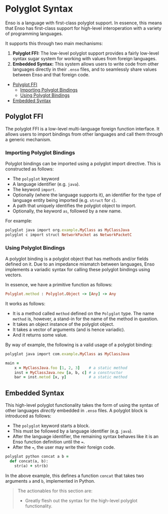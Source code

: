 # Polyglot Syntax
Enso is a language with first-class polyglot support. In essence, this means
that Enso has first-class support for high-level interoperation with a variety
of programming languages.

It supports this through two main mechanisms:

1. **Polyglot FFI:** The low-level polyglot support provides a fairly low-level
   syntax sugar system for working with values from foreign languages.
2. **Embedded Syntax:** This system allows users to write code from other
   languages directly in their `.enso` files, and to seamlessly share values
   between Enso and that foreign code.

<!-- MarkdownTOC levels="2,3" autolink="true" -->

- [Polyglot FFI](#polyglot-ffi)
  - [Importing Polyglot Bindings](#importing-polyglot-bindings)
  - [Using Polyglot Bindings](#using-polyglot-bindings)
- [Embedded Syntax](#embedded-syntax)

<!-- /MarkdownTOC -->

## Polyglot FFI
The polyglot FFI is a low-level multi-language foreign function interface. It
allows users to import bindings from other languages and call them through a
generic mechanism.

### Importing Polyglot Bindings
Polyglot bindings can be imported using a polyglot import directive. This is
constructed as follows:

- The `polyglot` keyword
- A language identifier (e.g. `java`).
- The keyword `import`.
- Optionally (where the language supports it), an identifier for the type of
  language entity being imported (e.g. `struct` for `c`).
- A path that uniquely identifies the polyglot object to import.
- Optionally, the keyword `as`, followed by a new name.

For example:

```ruby
polyglot java import org.example.MyClass as MyClassJava
polyglot c import struct NetworkPacket as NetworkPacketC
```

### Using Polyglot Bindings
A polyglot binding is a polyglot object that has methods and/or fields defined
on it. Due to an impedance mismatch between languages, Enso implements a
variadic syntax for calling these polyglot bindings using vectors.

In essence, we have a primitive function as follows:

```ruby
Polyglot.method : Polyglot.Object -> [Any] -> Any
```

It works as follows:

- It is a method called `method` defined on the `Polyglot` type. The name
  `method` is, however, a stand-in for the name of the method in question.
- It takes an object instance of the polyglot object.
- It takes a vector of arguments (and is hence variadic).
- And it returns some value.

By way of example, the following is a valid usage of a polyglot binding:

```ruby
polyglot java import com.example.MyClass as MyClassJava

main =
    x = MyClassJava.foo [1, 2, 3]    # a static method
    inst = MyClassJava.new [a, b, c] # a constructor
    bar = inst.metod [x, y]          # a static method
```

## Embedded Syntax
This high-level polyglot functionality takes the form of using the syntax of
other languages _directly_ embedded in `.enso` files. A polyglot block is
introduced as follows:

- The `polyglot` keyword starts a block.
- This must be followed by a language identifier (e.g. `java`).
- After the language identifier, the remaining syntax behaves like it is an
  Enso function definition until the `=`.
- After the `=`, the user may write their foreign code.

```ruby
polyglot python concat a b =
  def concat(a, b):
    str(a) + str(b)
```

In the above example, this defines a function `concat` that takes two arguments
`a` and `b`, implemented in Python.

> The actionables for this section are:
>
> - Greatly flesh out the syntax for the high-level polyglot functionality.
